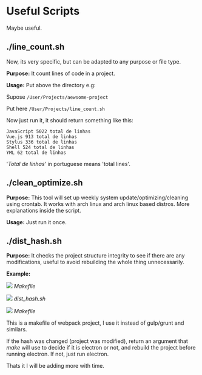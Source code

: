 Useful Scripts
===
Maybe useful.

## ./line_count.sh
Now, its very specific, but can be adapted to any purpose or file type.

**Purpose:** It count lines of code in a project.

**Usage:** Put above the directory e.g:

Supose `/User/Projects/aewsome-project`

Put here `/User/Projects/line_count.sh`

Now just run it, it should return something like this:
>
    JavaScript 5022 total de linhas
    Vue.js 913 total de linhas
    Stylus 336 total de linhas
    Shell 524 total de linhas
    YML 62 total de linhas

'_Total de linhas_' in portuguese means 'total lines'.

## ./clean_optimize.sh

**Purpose:** This tool will set up weekly system update/optimizing/cleaning using crontab. It works with arch linux and arch linux based distros. More explanations inside the script.

**Usage:** Just run it once.

## ./dist_hash.sh
**Purpose:** It checks the project structure integrity to see if there are any modifications, useful to avoid rebuilding the whole thing unnecessarily.

**Example:** 

![](https://i.imgur.com/wLE9MHt.png)
_Makefile_

![](https://i.imgur.com/OmMdqfI.png)
_dist_hash.sh_

![](https://i.imgur.com/W8lTEsJ.png)
_Makefile_

This is a makefile of webpack project, I use it instead of gulp/grunt and similars.

If the hash was changed (project was modified), return an argument that _make_ will use to decide if it is electron or not, and rebuild the project before running electron. If not, just run electron.

Thats it I will be adding more with time.
